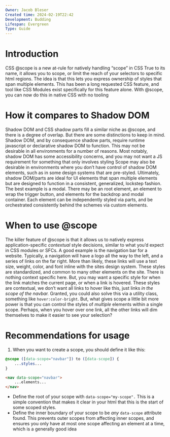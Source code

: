 ```yaml
---
Owner: Jacob Bleser
Created time: 2024-02-19T22:42
Development: Budding
Lifespan: Evergreen
Type: Guide
---
```

# Introduction
CSS @scope is a new at-rule for natively handling “scope” in CSS
True to its name, it allows you to scope, or limit the reach of your selectors to specific html regions. The idea is that this lets you express ownership of styles that span multiple elements.
This has been a long requested CSS feature, and tool like CSS Modules exist specifically for this feature alone. With @scope, you can now do this in native CSS with no tooling
# How it compares to Shadow DOM
Shadow DOM and CSS shadow parts fill a similar niche as @scope, and there is a degree of overlap. But there are some distinctions to keep in mind.
Shadow DOM, and by consequence shadow parts, require runtime javascript or declarative shadow DOM to function. This may not be desirable in all environments for a number of reasons. Most notably, shadow DOM has some accessibility concerns, and you may not want a JS requirement for something that only involves styling
Scope may also be desirable in environments where you don’t have control of shadow DOM elements, such as in some design systems that are pre-styled.
Ultimately, shadow DOM/parts are ideal for UI elements that span multiple elements but are designed to function in a consistent, generalized, lockstep fashion. The best example is a modal. There may be an root element, an element to wrap the trigger button, and elements for the backdrop and modal container. Each element can be independently styled via parts, and be orchestrated consistently behind the schemes via custom elements.
# When to use @scope
The killer feature of @scope is that it allows us to natively express application-specific _contextual_ style decisions, similar to what you’d expect in CSS modules or SFCs.
A good example is the navigation bar for a website. Typically, a navigation will have a logo all the way to the left, and a series of links on the far right. More than likely, these links will use a text size, weight, color, and font inline with the sites design system. These styles are standardized, and common to many other elements on the site. There is nothing context specific here.
But, you may want a specific style for when the link matches the current page, or when a link is hovered. These styles are contextual, we don’t want all links to hover like this, just links _in the scope of the navbar._
Granted, you could also solve this via a utility class, something like `hover:color-bright`.
But, what gives scope a little bit more power is that you can control the styles of _multiple_ elements within a single scope. Perhaps, when you hover over one link, all the other links will dim themselves to make it easier to see your selection?
# Recommendations for usage
1. When you want to create a scope, you should define it like this:
```css
@scope ([data-scope="navbar"]) to ([data-scope]) {
	...styles...
}
```
```html
<nav data-scope="navbar">
	...elements...
</nav>
```
- Define the root of your scope with `data-scope="my-scope".` This is a simple convention that makes it clear in your html that this is the start of some scoped styles.
- Define the inner boundary of your scope to be _any_ `data-scope` attribute found. This prevents outer scopes from affecting inner scopes, and ensures you only have at most one scope affecting an element at a time, which is a generally good idea